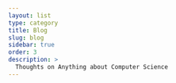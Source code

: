 ```yaml
---
layout: list
type: category
title: Blog
slug: blog
sidebar: true
order: 3
description: >
  Thoughts on Anything about Computer Science
---
```

